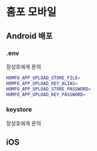 # 홈포 모바일

## Android 배포

### .env

장성호에게 문의

```sh
HOMFO_APP_UPLOAD_STORE_FILE=
HOMFO_APP_UPLOAD_KEY_ALIAS=
HOMFO_APP_UPLOAD_STORE_PASSWORD=
HOMFO_APP_UPLOAD_KEY_PASSWORD=
```

### keystore

장성호에게 문의

## iOS